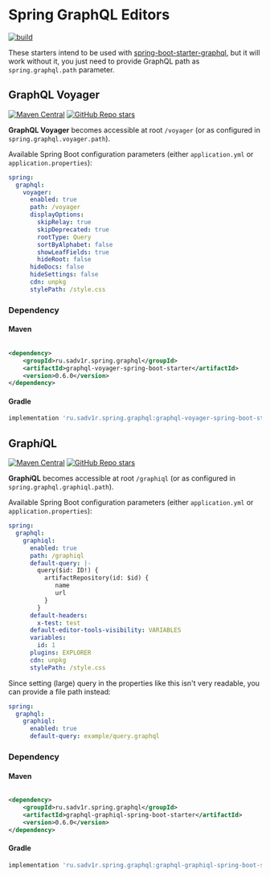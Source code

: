 # Spring GraphQL Editors

[![build](https://github.com/sadv1r/spring-graphql-editors/actions/workflows/build.yml/badge.svg)](https://github.com/sadv1r/spring-graphql-editors/actions/workflows/build.yml)

These starters intend to be used
with [spring-boot-starter-graphql](https://docs.spring.io/spring-graphql/docs/current/reference/html/), but it will work
without it, you just need to provide GraphQL path as `spring.graphql.path` parameter.

## GraphQL Voyager

[![Maven Central](https://img.shields.io/maven-central/v/ru.sadv1r.spring.graphql/graphql-voyager-spring-boot-starter)](https://search.maven.org/artifact/ru.sadv1r.spring.graphql/graphql-voyager-spring-boot-starter)
[![GitHub Repo stars](https://img.shields.io/github/stars/IvanGoncharov/graphql-voyager?style=social)](https://github.com/IvanGoncharov/graphql-voyager)

**GraphQL Voyager** becomes accessible at root `/voyager` (or as configured in `spring.graphql.voyager.path`).

Available Spring Boot configuration parameters (either `application.yml`
or `application.properties`):

```yaml
spring:
  graphql:
    voyager:
      enabled: true
      path: /voyager
      displayOptions:
        skipRelay: true
        skipDeprecated: true
        rootType: Query
        sortByAlphabet: false
        showLeafFields: true
        hideRoot: false
      hideDocs: false
      hideSettings: false
      cdn: unpkg
      stylePath: /style.css
```

### Dependency

#### Maven

```xml

<dependency>
    <groupId>ru.sadv1r.spring.graphql</groupId>
    <artifactId>graphql-voyager-spring-boot-starter</artifactId>
    <version>0.6.0</version>
</dependency>
```

#### Gradle

```groovy
implementation 'ru.sadv1r.spring.graphql:graphql-voyager-spring-boot-starter:0.6.0'
```

## Graph*i*QL

[![Maven Central](https://img.shields.io/maven-central/v/ru.sadv1r.spring.graphql/graphql-graphiql-spring-boot-starter)](https://search.maven.org/artifact/ru.sadv1r.spring.graphql/graphql-graphiql-spring-boot-starter)
[![GitHub Repo stars](https://img.shields.io/github/stars/graphql/graphiql?style=social)](https://github.com/graphql/graphiql)

**Graph*i*QL** becomes accessible at root `/graphiql` (or as configured in `spring.graphql.graphiql.path`).

Available Spring Boot configuration parameters (either `application.yml`
or `application.properties`):

```yaml
spring:
  graphql:
    graphiql:
      enabled: true
      path: /graphiql
      default-query: |-
        query($id: ID!) {
          artifactRepository(id: $id) {
             name
             url
          }
        }
      default-headers:
        x-test: test
      default-editor-tools-visibility: VARIABLES
      variables:
        id: 1
      plugins: EXPLORER
      cdn: unpkg
      stylePath: /style.css
```

Since setting (large) query in the properties like this isn't very readable, you can provide a file path instead:

```yaml
spring:
  graphql:
    graphiql:
      enabled: true
      default-query: example/query.graphql
```

### Dependency

#### Maven

```xml

<dependency>
    <groupId>ru.sadv1r.spring.graphql</groupId>
    <artifactId>graphql-graphiql-spring-boot-starter</artifactId>
    <version>0.6.0</version>
</dependency>
```

#### Gradle

```groovy
implementation 'ru.sadv1r.spring.graphql:graphql-graphiql-spring-boot-starter:0.6.0'
```